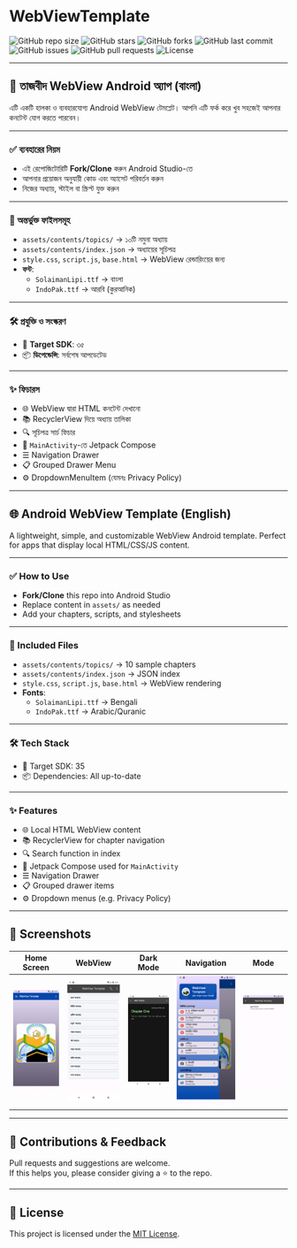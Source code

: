 # WebViewTemplate

![GitHub repo size](https://img.shields.io/github/repo-size/drmiaji/WebViewTemplate)
![GitHub stars](https://img.shields.io/github/stars/drmiaji/WebViewTemplate?style=social)
![GitHub forks](https://img.shields.io/github/forks/drmiaji/WebViewTemplate?style=social)
![GitHub last commit](https://img.shields.io/github/last-commit/drmiaji/WebViewTemplate)
![GitHub issues](https://img.shields.io/github/issues/drmiaji/WebViewTemplate)
![GitHub pull requests](https://img.shields.io/github/issues-pr/drmiaji/WebViewTemplate)
![License](https://img.shields.io/github/license/drmiaji/WebViewTemplate)

---

## 📱 তাজবীদ WebView Android অ্যাপ (বাংলা)

এটি একটি হালকা ও ব্যবহারযোগ্য Android WebView টেমপ্লেট। আপনি এটি ফর্ক করে খুব সহজেই আপনার কনটেন্ট যোগ করতে পারবেন।

---

### ✅ ব্যবহারের নিয়ম

- এই রেপোজিটোরিটি **Fork/Clone** করুন Android Studio-তে  
- আপনার প্রয়োজন অনুযায়ী কোড এবং অ্যাসেট পরিবর্তন করুন  
- নিজের অধ্যায়, স্টাইল বা স্ক্রিপ্ট যুক্ত করুন  

---

### 📁 অন্তর্ভুক্ত ফাইলসমূহ

- `assets/contents/topics/` → ১০টি নমুনা অধ্যায়  
- `assets/contents/index.json` → অধ্যায়ের সূচিপত্র  
- `style.css`, `script.js`, `base.html` → WebView রেন্ডারিংয়ের জন্য  
- **ফন্ট**:  
  - `SolaimanLipi.ttf` → বাংলা  
  - `IndoPak.ttf` → আরবি (কুরআনিক)

---

### 🛠️ প্রযুক্তি ও সংস্করণ

- 🎯 **Target SDK**: ৩৫  
- 📦 **ডিপেন্ডেন্সি**: সর্বশেষ আপডেটেড

---

### ✨ ফিচারস

- 🌐 WebView দ্বারা HTML কনটেন্ট দেখানো  
- 📚 RecyclerView দিয়ে অধ্যায় তালিকা  
- 🔍 সূচিপত্র সার্চ ফিচার  
- 🧩 `MainActivity`-তে Jetpack Compose  
- ☰ Navigation Drawer  
- 📋 Grouped Drawer Menu  
- ⚙️ DropdownMenuItem (যেমনঃ Privacy Policy)

---

## 🌐 Android WebView Template (English)

A lightweight, simple, and customizable WebView Android template. Perfect for apps that display local HTML/CSS/JS content.

---

### ✅ How to Use

- **Fork/Clone** this repo into Android Studio  
- Replace content in `assets/` as needed  
- Add your chapters, scripts, and stylesheets  

---

### 📁 Included Files

- `assets/contents/topics/` → 10 sample chapters  
- `assets/contents/index.json` → JSON index  
- `style.css`, `script.js`, `base.html` → WebView rendering  
- **Fonts**:  
  - `SolaimanLipi.ttf` → Bengali  
  - `IndoPak.ttf` → Arabic/Quranic

---

### 🛠️ Tech Stack

- 🎯 Target SDK: 35  
- 📦 Dependencies: All up-to-date

---

### ✨ Features

- 🌐 Local HTML WebView content  
- 📚 RecyclerView for chapter navigation  
- 🔍 Search function in index  
- 🧩 Jetpack Compose used for `MainActivity`  
- ☰ Navigation Drawer  
- 📋 Grouped drawer items  
- ⚙️ Dropdown menus (e.g. Privacy Policy)

---

## 📸 Screenshots

| Home Screen | WebView | Dark Mode | Navigation | Mode |
|-------------|---------|-----------|------------|------|
| ![Home](images/home.png) | ![WebView](images/webview.png) | ![Dark Mode](images/dark_mode.png) | ![Navigation](images/navigation.png) | ![Mode](images/mode.png) |

---

## 🙏 Contributions & Feedback

Pull requests and suggestions are welcome.  
If this helps you, please consider giving a ⭐️ to the repo.

---

## 📄 License

This project is licensed under the [MIT License](LICENSE).
